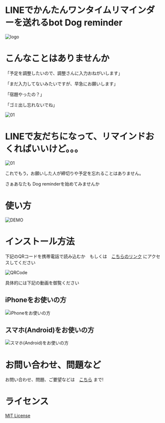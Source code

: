 # LINEでかんたんワンタイムリマインダーを送れるbot Dog reminder
![logo](https://fffuture.work/dogreminder/images/logo.jpg)

# こんなことはありませんか

「予定を調整したいので、調整さんに入力おねがいします」

「まだ入力してないみたいですが、早急にお願いします」

「宿題やったの？」

「ゴミ出し忘れないでね」

![01](https://fffuture.work/dogreminder/images/01.png)

# LINEで友だちになって、リマインドおくればいいけど。。。

![01](https://fffuture.work/dogreminder/images/01.png)


これでもう，お願いした人が締切りや予定を忘れることはありません。

さぁあなたも Dog reminderを始めてみませんか

# 使い方

![DEMO](https://freddiefujiwara.com/Osaifu-Minimalist/images/demo.gif)


# インストール方法
下記のQRコードを携帯電話で読み込むか　もしくは　[こちらのリンク](https://freddiefujiwara.com/jpy_minimize_your_change/) にアクセスしてください

![QRCode](https://freddiefujiwara.com/Osaifu-Minimalist/images/IMG_8695.jpg)

具体的には下記の動画を御覧ください

## iPhoneをお使いの方

![iPhoneをお使いの方](https://freddiefujiwara.com/Osaifu-Minimalist/images/iphone.gif)

## スマホ(Android)をお使いの方

![スマホ(Android)をお使いの方](https://freddiefujiwara.com/Osaifu-Minimalist/images/android.gif)



# お問い合わせ、問題など

お問い合わせ、問題、ご要望などは　[こちら](https://github.com/freddiefujiwara/jpy_minimize_your_change/issues) まで!

# ライセンス

[MIT License](https://github.com/freddiefujiwara/jpy_minimize_your_change/blob/main/LICENSE)
